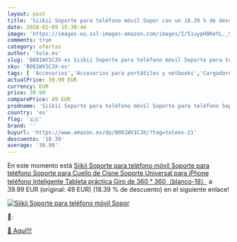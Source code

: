 ```yaml
---
layout: post
title: 'Siikii Soporte para teléfono móvil Sopor con un 18.39 % de descuento'
date: 2020-01-09 15:30:44
image: 'https://images-eu.ssl-images-amazon.com/images/I/51uypH8KeYL._SL400_.jpg'
comments: true
category: ofertas
author: 'tole.es'
slug: 'B081WV1C3X-es Siikii Soporte para teléfono móvil Soporte para teléfono...'
sku: 'B081WV1C3X-es'
tags: [ 'Accesorios','Accesorios para portátiles y netbooks','Cargadores y adaptadores para portátiles y netbooks','Cargadores y bases de carga para portátiles y netbooks','Informática','iphone', ]
actualPrice: 39.99 EUR
currency: EUR
price: 39.99
comparePrice: 49 EUR
prodname: 'Siikii Soporte para teléfono móvil Soporte para teléfono Soporte para Cuello de Cisne Soporte Universal para iPhone teléfono Inteligente Tableta práctica Giro de 360 ° 360（blanco-18）'
country: 'es'
flag: '🇪🇸'
brand: ''
buyurl: 'https://www.amazon.es/dp/B081WV1C3X/?tag=tolees-21'
descuento: '18.39'
average: '39.99'
---
```


En este momento está [Siikii Soporte para teléfono móvil Soporte para teléfono Soporte para Cuello de Cisne Soporte Universal para iPhone teléfono Inteligente Tableta práctica Giro de 360 ° 360（blanco-18）](https://www.amazon.es/dp/B081WV1C3X/?tag=tolees-21) a 39.99 EUR (original: 49 EUR) (18.39 %  de descuento) en el siguiente enlace!

[![Siikii Soporte para teléfono móvil Sopor](https://images-eu.ssl-images-amazon.com/images/I/51uypH8KeYL._SL400_.jpg)](https://www.amazon.es/dp/B081WV1C3X/?tag=tolees-21)

🔎:


[🛒 Aquí!!!](https://www.amazon.es/dp/B081WV1C3X/?tag=tolees-21)
